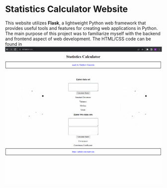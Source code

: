 # Statistics Calculator Website
This website utilizes **Flask**, a lightweight Python web framework that provides useful tools and features for creating web applications in Python. The main purpose of this project was to familiarize myself with the backend and frontend aspect of web development. The HTML/CSS code can be found in 
![](stats_website.gif)
